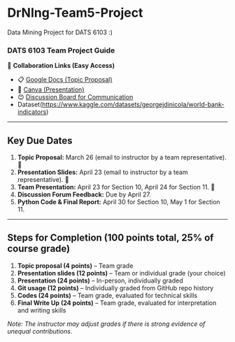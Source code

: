 # DrNIng-Team5-Project
Data Mining Project for DATS 6103
:)
### DATS 6103 Team Project Guide

📂 **Collaboration Links (Easy Access)**  
- 📋 [Google Docs (Topic Proposal)](https://docs.google.com/document/d/1Gi-vhqmPNqfE1nJQGsywApNE7gXgoZnenhc0vEQh77I/edit?usp=sharing)  
- 📄 [Canva (Presentation)](https://www.canva.com/design/DAGlSKTumfs/Vn9Q-pkcmwscPx6heIvh1A/edit?utm_content=DAGlSKTumfs&utm_campaign=designshare&utm_medium=link2&utm_source=sharebutton)
- 😊 [Discussion Board for Communication](https://github.com/yeobian/DrNIng-Team5-Project/discussions)
- Dataset(https://www.kaggle.com/datasets/georgejdinicola/world-bank-indicators)

---

## Key Due Dates

1. **Topic Proposal:** March 26 (email to instructor by a team representative). 🤎
2. **Presentation Slides:** April 23 (email to instructor by a team representative).  🤎
3. **Team Presentation:** April 23 for Section 10, April 24 for Section 11.  🤎
4. **Discussion Forum Feedback:** Due by April 27.  
5. **Python Code & Final Report:** April 30 for Section 10, May 1 for Section 11.  

---
## Steps for Completion (100 points total, 25% of course grade)

1. **Topic proposal (4 points)** – Team grade  
2. **Presentation slides (12 points)** – Team or individual grade (your choice)  
3. **Presentation (24 points)** – In-person, individually graded  
4. **Git usage (12 points)** – Individually graded from GitHub repo history  
5. **Codes (24 points)** – Team grade, evaluated for technical skills  
6. **Final Write Up (24 points)** – Team grade, evaluated for interpretation and writing skills  

*Note: The instructor may adjust grades if there is strong evidence of unequal contributions.*


